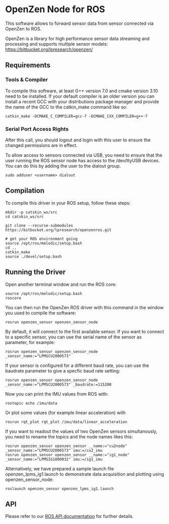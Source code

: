 # OpenZen Node for ROS

This software allows to forward sensor data from sensor connected via OpenZen to ROS.

OpenZen is a library for high performance sensor data streaming and processing and supports multiple sensor models: <https://bitbucket.org/lpresearch/openzen/>

## Requirements

### Tools & Compiler

To compile this software, at least G++ version 7.0 and cmake version 3.10 need to be installed. If your default compiler is an older version
you can install a recent GCC with your distributions package manager and provide the name of the GCC to the catkin_make command
like so:

```
catkin_make -DCMAKE_C_COMPILER=gcc-7 -DCMAKE_CXX_COMPILER=g++-7
```
### Serial Port Access Rights

After this call, you should logout and login with this user to ensure the changed permissions are in effect.

To allow access to sensors connected via USB, you need to ensure that the user running the ROS sensor node
has access to the /dev/ttyUSB devices. You can do this by adding the user to the dialout group.

```
sudo adduser <username> dialout
```

## Compilation

To compile this driver in your ROS setup, follow these steps:
```
mkdir -p catskin_ws/src
cd catskin_ws/src

git clone --recurse-submodules https://bitbucket.org/lpresearch/openzenros.git

# get your ROS environment going
source /opt/ros/melodic/setup.bash
cd ..
catkin_make
source ./devel/setup.bash
```
## Running the Driver

Open another terminal window and run the ROS core:

```
source /opt/ros/melodic/setup.bash
roscore
```

You can then run the OpenZen ROS driver with this command in the window
you used to compile the software:

```
rosrun openzen_sensor openzen_sensor_node
```

By default, it will connect to the first available sensor. If you want to connect to
a specific sensor, you can use the serial name of the sensor as parameter, for example:

```
rosrun openzen_sensor openzen_sensor_node _sensor_name:="LPMSCU2000573"
```

If your sensor is configured for a different baud rate, you can use the baudrate parameter to
give a specfic baud rate setting:

```
rosrun openzen_sensor openzen_sensor_node _sensor_name:="LPMSCU2000573" _baudrate:=115200
```

Now you can print the IMU values from ROS with:

```
rostopic echo /imu/data
```

Or plot some values (for example linear acceleration) with 

```
rosrun rqt_plot rqt_plot /imu/data/linear_acceleration
```

If you want to readout the values of two OpenZen sensors simultanously, you need to rename the topics and the node names likes this:

```
rosrun openzen_sensor openzen_sensor __name:="cu2node" _sensor_name:="LPMSCU2000573" imu:=/cu2_imu 
rosrun openzen_sensor openzen_sensor __name:="ig1_node" _sensor_name:="LPMSIG1000032" imu:=/ig1_imu
```

Alternatively, we have prepared a sample launch file openzen_lpms_ig1.launch to demonstrate data acquisition and plotting using openzen_sensor_node:
```
roslaunch openzen_sensor openzen_lpms_ig1.launch
```


## API
Please refer to our [ROS API documentation](https://lpresearch.bitbucket.io/openzen/latest/ros.html#ros-api) for further details. 
